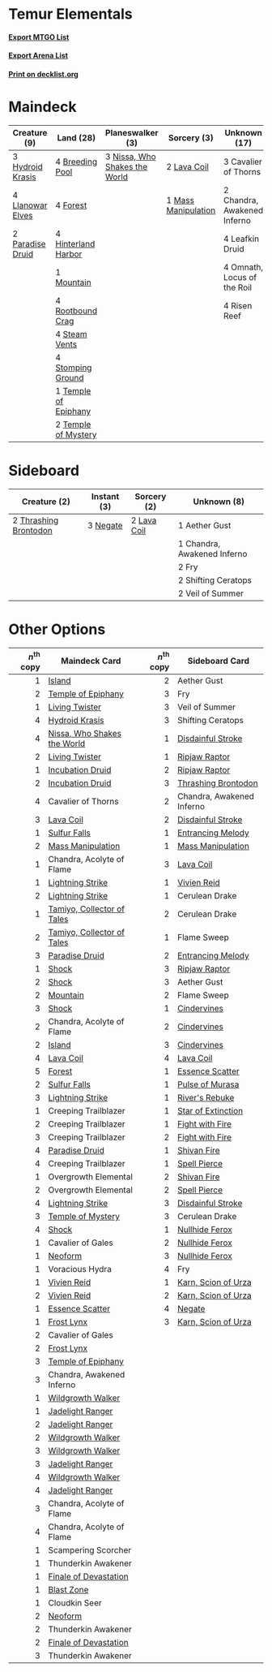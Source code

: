 # Temur Elementals

#### [Export MTGO List](../collection/Temur%20Elementals/Temur%20Elementals.txt)
#### [Export Arena List](../collection/Temur%20Elementals/Temur%20Elementals_arena.txt)
#### [Print on decklist.org](http://decklist.org/?deckmain=4%09Breeding%20Pool%0A3%09Cavalier%20of%20Thorns%0A2%09Chandra,%20Awakened%20Inferno%0A4%09Forest%0A4%09Hinterland%20Harbor%0A3%09Hydroid%20Krasis%0A2%09Lava%20Coil%0A4%09Leafkin%20Druid%0A4%09Llanowar%20Elves%0A1%09Mass%20Manipulation%0A1%09Mountain%0A3%09Nissa,%20Who%20Shakes%20the%20World%0A4%09Omnath,%20Locus%20of%20the%20Roil%0A2%09Paradise%20Druid%0A4%09Risen%20Reef%0A4%09Rootbound%20Crag%0A4%09Steam%20Vents%0A4%09Stomping%20Ground%0A1%09Temple%20of%20Epiphany%0A2%09Temple%20of%20Mystery&deckside=1%09Aether%20Gust%0A1%09Chandra,%20Awakened%20Inferno%0A2%09Fry%0A2%09Lava%20Coil%0A3%09Negate%0A2%09Shifting%20Ceratops%0A2%09Thrashing%20Brontodon%0A2%09Veil%20of%20Summer)
# Maindeck

|                                       Creature (9)                                        |                                           Land (28)                                           |                                            Planeswalker (3)                                            |                                         Sorcery (3)                                          |       Unknown (17)        |
|-------------------------------------------------------------------------------------------|-----------------------------------------------------------------------------------------------|--------------------------------------------------------------------------------------------------------|----------------------------------------------------------------------------------------------|---------------------------|
|3 [Hydroid Krasis](http://gatherer.wizards.com/Pages/Card/Details.aspx?multiverseid=457327)|4 [Breeding Pool](http://gatherer.wizards.com/Pages/Card/Details.aspx?multiverseid=97088)      |3 [Nissa, Who Shakes the World](http://gatherer.wizards.com/Pages/Card/Details.aspx?multiverseid=461096)|2 [Lava Coil](http://gatherer.wizards.com/Pages/Card/Details.aspx?multiverseid=452858)        |3 Cavalier of Thorns       |
|4 [Llanowar Elves](http://gatherer.wizards.com/Pages/Card/Details.aspx?multiverseid=129626)|4 [Forest](http://gatherer.wizards.com/Pages/Card/Details.aspx?multiverseid=439860)            |                                                                                                        |1 [Mass Manipulation](http://gatherer.wizards.com/Pages/Card/Details.aspx?multiverseid=457186)|2 Chandra, Awakened Inferno|
|2 [Paradise Druid](http://gatherer.wizards.com/Pages/Card/Details.aspx?multiverseid=461098)|4 [Hinterland Harbor](http://gatherer.wizards.com/Pages/Card/Details.aspx?multiverseid=443128) |                                                                                                        |                                                                                              |4 Leafkin Druid            |
|                                                                                           |1 [Mountain](http://gatherer.wizards.com/Pages/Card/Details.aspx?multiverseid=439859)          |                                                                                                        |                                                                                              |4 Omnath, Locus of the Roil|
|                                                                                           |4 [Rootbound Crag](http://gatherer.wizards.com/Pages/Card/Details.aspx?multiverseid=420934)    |                                                                                                        |                                                                                              |4 Risen Reef               |
|                                                                                           |4 [Steam Vents](http://gatherer.wizards.com/Pages/Card/Details.aspx?multiverseid=405109)       |                                                                                                        |                                                                                              |                           |
|                                                                                           |4 [Stomping Ground](http://gatherer.wizards.com/Pages/Card/Details.aspx?multiverseid=405110)   |                                                                                                        |                                                                                              |                           |
|                                                                                           |1 [Temple of Epiphany](http://gatherer.wizards.com/Pages/Card/Details.aspx?multiverseid=442808)|                                                                                                        |                                                                                              |                           |
|                                                                                           |2 [Temple of Mystery](http://gatherer.wizards.com/Pages/Card/Details.aspx?multiverseid=373571) |                                                                                                        |                                                                                              |                           |


# Sideboard

|                                          Creature (2)                                          |                                    Instant (3)                                    |                                     Sorcery (2)                                      |        Unknown (8)        |
|------------------------------------------------------------------------------------------------|-----------------------------------------------------------------------------------|--------------------------------------------------------------------------------------|---------------------------|
|2 [Thrashing Brontodon](http://gatherer.wizards.com/Pages/Card/Details.aspx?multiverseid=456570)|3 [Negate](http://gatherer.wizards.com/Pages/Card/Details.aspx?multiverseid=423707)|2 [Lava Coil](http://gatherer.wizards.com/Pages/Card/Details.aspx?multiverseid=452858)|1 Aether Gust              |
|                                                                                                |                                                                                   |                                                                                      |1 Chandra, Awakened Inferno|
|                                                                                                |                                                                                   |                                                                                      |2 Fry                      |
|                                                                                                |                                                                                   |                                                                                      |2 Shifting Ceratops        |
|                                                                                                |                                                                                   |                                                                                      |2 Veil of Summer           |


# Other Options

|*n*<sup>th</sup> copy|                                            Maindeck Card                                             |*n*<sup>th</sup> copy|                                        Sideboard Card                                        |
|--------------------:|------------------------------------------------------------------------------------------------------|--------------------:|----------------------------------------------------------------------------------------------|
|                    1|[Island](http://gatherer.wizards.com/Pages/Card/Details.aspx?multiverseid=439857)                     |                    2|Aether Gust                                                                                   |
|                    2|[Temple of Epiphany](http://gatherer.wizards.com/Pages/Card/Details.aspx?multiverseid=442808)         |                    3|Fry                                                                                           |
|                    1|[Living Twister](http://gatherer.wizards.com/Pages/Card/Details.aspx?multiverseid=461130)             |                    3|Veil of Summer                                                                                |
|                    4|[Hydroid Krasis](http://gatherer.wizards.com/Pages/Card/Details.aspx?multiverseid=457327)             |                    3|Shifting Ceratops                                                                             |
|                    4|[Nissa, Who Shakes the World](http://gatherer.wizards.com/Pages/Card/Details.aspx?multiverseid=461096)|                    1|[Disdainful Stroke](http://gatherer.wizards.com/Pages/Card/Details.aspx?multiverseid=420705)  |
|                    2|[Living Twister](http://gatherer.wizards.com/Pages/Card/Details.aspx?multiverseid=461130)             |                    1|[Ripjaw Raptor](http://gatherer.wizards.com/Pages/Card/Details.aspx?multiverseid=435359)      |
|                    1|[Incubation Druid](http://gatherer.wizards.com/Pages/Card/Details.aspx?multiverseid=457275)           |                    2|[Ripjaw Raptor](http://gatherer.wizards.com/Pages/Card/Details.aspx?multiverseid=435359)      |
|                    2|[Incubation Druid](http://gatherer.wizards.com/Pages/Card/Details.aspx?multiverseid=457275)           |                    3|[Thrashing Brontodon](http://gatherer.wizards.com/Pages/Card/Details.aspx?multiverseid=456570)|
|                    4|Cavalier of Thorns                                                                                    |                    2|Chandra, Awakened Inferno                                                                     |
|                    3|[Lava Coil](http://gatherer.wizards.com/Pages/Card/Details.aspx?multiverseid=452858)                  |                    2|[Disdainful Stroke](http://gatherer.wizards.com/Pages/Card/Details.aspx?multiverseid=420705)  |
|                    1|[Sulfur Falls](http://gatherer.wizards.com/Pages/Card/Details.aspx?multiverseid=443135)               |                    1|[Entrancing Melody](http://gatherer.wizards.com/Pages/Card/Details.aspx?multiverseid=435207)  |
|                    2|[Mass Manipulation](http://gatherer.wizards.com/Pages/Card/Details.aspx?multiverseid=457186)          |                    1|[Mass Manipulation](http://gatherer.wizards.com/Pages/Card/Details.aspx?multiverseid=457186)  |
|                    1|Chandra, Acolyte of Flame                                                                             |                    3|[Lava Coil](http://gatherer.wizards.com/Pages/Card/Details.aspx?multiverseid=452858)          |
|                    1|[Lightning Strike](http://gatherer.wizards.com/Pages/Card/Details.aspx?multiverseid=383299)           |                    1|[Vivien Reid](http://gatherer.wizards.com/Pages/Card/Details.aspx?multiverseid=447344)        |
|                    2|[Lightning Strike](http://gatherer.wizards.com/Pages/Card/Details.aspx?multiverseid=383299)           |                    1|Cerulean Drake                                                                                |
|                    1|[Tamiyo, Collector of Tales](http://gatherer.wizards.com/Pages/Card/Details.aspx?multiverseid=461147) |                    2|Cerulean Drake                                                                                |
|                    2|[Tamiyo, Collector of Tales](http://gatherer.wizards.com/Pages/Card/Details.aspx?multiverseid=461147) |                    1|Flame Sweep                                                                                   |
|                    3|[Paradise Druid](http://gatherer.wizards.com/Pages/Card/Details.aspx?multiverseid=461098)             |                    2|[Entrancing Melody](http://gatherer.wizards.com/Pages/Card/Details.aspx?multiverseid=435207)  |
|                    1|[Shock](http://gatherer.wizards.com/Pages/Card/Details.aspx?multiverseid=129732)                      |                    3|[Ripjaw Raptor](http://gatherer.wizards.com/Pages/Card/Details.aspx?multiverseid=435359)      |
|                    2|[Shock](http://gatherer.wizards.com/Pages/Card/Details.aspx?multiverseid=129732)                      |                    3|Aether Gust                                                                                   |
|                    2|[Mountain](http://gatherer.wizards.com/Pages/Card/Details.aspx?multiverseid=439859)                   |                    2|Flame Sweep                                                                                   |
|                    3|[Shock](http://gatherer.wizards.com/Pages/Card/Details.aspx?multiverseid=129732)                      |                    1|[Cindervines](http://gatherer.wizards.com/Pages/Card/Details.aspx?multiverseid=457305)        |
|                    2|Chandra, Acolyte of Flame                                                                             |                    2|[Cindervines](http://gatherer.wizards.com/Pages/Card/Details.aspx?multiverseid=457305)        |
|                    2|[Island](http://gatherer.wizards.com/Pages/Card/Details.aspx?multiverseid=439857)                     |                    3|[Cindervines](http://gatherer.wizards.com/Pages/Card/Details.aspx?multiverseid=457305)        |
|                    4|[Lava Coil](http://gatherer.wizards.com/Pages/Card/Details.aspx?multiverseid=452858)                  |                    4|[Lava Coil](http://gatherer.wizards.com/Pages/Card/Details.aspx?multiverseid=452858)          |
|                    5|[Forest](http://gatherer.wizards.com/Pages/Card/Details.aspx?multiverseid=439860)                     |                    1|[Essence Scatter](http://gatherer.wizards.com/Pages/Card/Details.aspx?multiverseid=426754)    |
|                    2|[Sulfur Falls](http://gatherer.wizards.com/Pages/Card/Details.aspx?multiverseid=443135)               |                    1|[Pulse of Murasa](http://gatherer.wizards.com/Pages/Card/Details.aspx?multiverseid=446177)    |
|                    3|[Lightning Strike](http://gatherer.wizards.com/Pages/Card/Details.aspx?multiverseid=383299)           |                    1|[River's Rebuke](http://gatherer.wizards.com/Pages/Card/Details.aspx?multiverseid=435223)     |
|                    1|Creeping Trailblazer                                                                                  |                    1|[Star of Extinction](http://gatherer.wizards.com/Pages/Card/Details.aspx?multiverseid=435315) |
|                    2|Creeping Trailblazer                                                                                  |                    1|[Fight with Fire](http://gatherer.wizards.com/Pages/Card/Details.aspx?multiverseid=443007)    |
|                    3|Creeping Trailblazer                                                                                  |                    2|[Fight with Fire](http://gatherer.wizards.com/Pages/Card/Details.aspx?multiverseid=443007)    |
|                    4|[Paradise Druid](http://gatherer.wizards.com/Pages/Card/Details.aspx?multiverseid=461098)             |                    1|[Shivan Fire](http://gatherer.wizards.com/Pages/Card/Details.aspx?multiverseid=443030)        |
|                    4|Creeping Trailblazer                                                                                  |                    1|[Spell Pierce](http://gatherer.wizards.com/Pages/Card/Details.aspx?multiverseid=425876)       |
|                    1|Overgrowth Elemental                                                                                  |                    2|[Shivan Fire](http://gatherer.wizards.com/Pages/Card/Details.aspx?multiverseid=443030)        |
|                    2|Overgrowth Elemental                                                                                  |                    2|[Spell Pierce](http://gatherer.wizards.com/Pages/Card/Details.aspx?multiverseid=425876)       |
|                    4|[Lightning Strike](http://gatherer.wizards.com/Pages/Card/Details.aspx?multiverseid=383299)           |                    3|[Disdainful Stroke](http://gatherer.wizards.com/Pages/Card/Details.aspx?multiverseid=420705)  |
|                    3|[Temple of Mystery](http://gatherer.wizards.com/Pages/Card/Details.aspx?multiverseid=373571)          |                    3|Cerulean Drake                                                                                |
|                    4|[Shock](http://gatherer.wizards.com/Pages/Card/Details.aspx?multiverseid=129732)                      |                    1|[Nullhide Ferox](http://gatherer.wizards.com/Pages/Card/Details.aspx?multiverseid=452888)     |
|                    1|Cavalier of Gales                                                                                     |                    2|[Nullhide Ferox](http://gatherer.wizards.com/Pages/Card/Details.aspx?multiverseid=452888)     |
|                    1|[Neoform](http://gatherer.wizards.com/Pages/Card/Details.aspx?multiverseid=461133)                    |                    3|[Nullhide Ferox](http://gatherer.wizards.com/Pages/Card/Details.aspx?multiverseid=452888)     |
|                    1|Voracious Hydra                                                                                       |                    4|Fry                                                                                           |
|                    1|[Vivien Reid](http://gatherer.wizards.com/Pages/Card/Details.aspx?multiverseid=447344)                |                    1|[Karn, Scion of Urza](http://gatherer.wizards.com/Pages/Card/Details.aspx?multiverseid=442889)|
|                    2|[Vivien Reid](http://gatherer.wizards.com/Pages/Card/Details.aspx?multiverseid=447344)                |                    2|[Karn, Scion of Urza](http://gatherer.wizards.com/Pages/Card/Details.aspx?multiverseid=442889)|
|                    1|[Essence Scatter](http://gatherer.wizards.com/Pages/Card/Details.aspx?multiverseid=426754)            |                    4|[Negate](http://gatherer.wizards.com/Pages/Card/Details.aspx?multiverseid=423707)             |
|                    1|[Frost Lynx](http://gatherer.wizards.com/Pages/Card/Details.aspx?multiverseid=446086)                 |                    3|[Karn, Scion of Urza](http://gatherer.wizards.com/Pages/Card/Details.aspx?multiverseid=442889)|
|                    2|Cavalier of Gales                                                                                     |                     |                                                                                              |
|                    2|[Frost Lynx](http://gatherer.wizards.com/Pages/Card/Details.aspx?multiverseid=446086)                 |                     |                                                                                              |
|                    3|[Temple of Epiphany](http://gatherer.wizards.com/Pages/Card/Details.aspx?multiverseid=442808)         |                     |                                                                                              |
|                    3|Chandra, Awakened Inferno                                                                             |                     |                                                                                              |
|                    1|[Wildgrowth Walker](http://gatherer.wizards.com/Pages/Card/Details.aspx?multiverseid=435372)          |                     |                                                                                              |
|                    1|[Jadelight Ranger](http://gatherer.wizards.com/Pages/Card/Details.aspx?multiverseid=439793)           |                     |                                                                                              |
|                    2|[Jadelight Ranger](http://gatherer.wizards.com/Pages/Card/Details.aspx?multiverseid=439793)           |                     |                                                                                              |
|                    2|[Wildgrowth Walker](http://gatherer.wizards.com/Pages/Card/Details.aspx?multiverseid=435372)          |                     |                                                                                              |
|                    3|[Wildgrowth Walker](http://gatherer.wizards.com/Pages/Card/Details.aspx?multiverseid=435372)          |                     |                                                                                              |
|                    3|[Jadelight Ranger](http://gatherer.wizards.com/Pages/Card/Details.aspx?multiverseid=439793)           |                     |                                                                                              |
|                    4|[Wildgrowth Walker](http://gatherer.wizards.com/Pages/Card/Details.aspx?multiverseid=435372)          |                     |                                                                                              |
|                    4|[Jadelight Ranger](http://gatherer.wizards.com/Pages/Card/Details.aspx?multiverseid=439793)           |                     |                                                                                              |
|                    3|Chandra, Acolyte of Flame                                                                             |                     |                                                                                              |
|                    4|Chandra, Acolyte of Flame                                                                             |                     |                                                                                              |
|                    1|Scampering Scorcher                                                                                   |                     |                                                                                              |
|                    1|Thunderkin Awakener                                                                                   |                     |                                                                                              |
|                    1|[Finale of Devastation](http://gatherer.wizards.com/Pages/Card/Details.aspx?multiverseid=461087)      |                     |                                                                                              |
|                    1|[Blast Zone](http://gatherer.wizards.com/Pages/Card/Details.aspx?multiverseid=461171)                 |                     |                                                                                              |
|                    1|Cloudkin Seer                                                                                         |                     |                                                                                              |
|                    2|[Neoform](http://gatherer.wizards.com/Pages/Card/Details.aspx?multiverseid=461133)                    |                     |                                                                                              |
|                    2|Thunderkin Awakener                                                                                   |                     |                                                                                              |
|                    2|[Finale of Devastation](http://gatherer.wizards.com/Pages/Card/Details.aspx?multiverseid=461087)      |                     |                                                                                              |
|                    3|Thunderkin Awakener                                                                                   |                     |                                                                                              |

